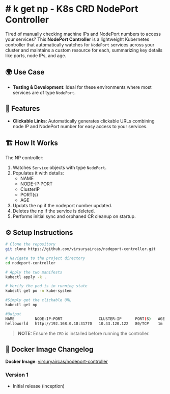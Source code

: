 # # k get np - K8s CRD NodePort Controller

Tired of manually checking machine IPs and NodePort numbers to access your services? This **NodePort Controller** is a lightweight Kubernetes controller that automatically watches for `NodePort` services across your cluster and maintains a custom resource for each, summarizing key details like ports, node IPs, and age.

## 🌍 Use Case

- **Testing & Development**: Ideal for these environments where most services are of type `NodePort`.


## 🚀 Features

- **Clickable Links**: Automatically generates clickable URLs combining node IP and NodePort number for easy access to your services.

## 🏗️ How It Works

The NP controller:

1. Watches `Service` objects with type `NodePort`.
2. Populates it with details:
   - NAME
   - NODE-IP:PORT
   - ClusterIP
   - PORT(s)
   - AGE
3. Updats the np if the nodeport number updated.
4. Deletes the np if the service is deleted.
5. Performs initial sync and orphaned CR cleanup on startup.

## ⚙️ Setup Instructions

```bash
# Clone the repository
git clone https://github.com/virsuryaircas/nodeport-controller.git

# Navigate to the project directory
cd nodeport-controller

# Apply the two manifests
kubectl apply -k .

# Verify the pod is in running state
kubectl get po -n kube-system

#Simply get the clickable URL
kubectl get np

#Output
NAME         NODE-IP:PORT                CLUSTER-IP      PORT(S)   AGE
helloworld   http://192.168.0.18:31770   10.43.120.122   80/TCP    1m
```
> **NOTE:** Ensure the `CRD` is installed before running the controller.

## 📝 Docker Image Changelog

**Docker Image**: [virsuryaircas/nodeport-controller](https://hub.docker.com/r/virsuryaircas/nodeport-controller)

### Version 1
- Initial release (inception)
